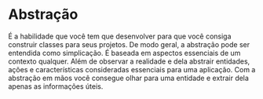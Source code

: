 # Abstração
É a habilidade que você tem que desenvolver para que você consiga construir classes para seus projetos. De modo geral, a abstração pode ser entendida como simplicação. É baseada em aspectos essenciais de um contexto qualquer. Além de observar a realidade e dela abstrair entidades, ações e características consideradas essenciais para uma aplicação. Com a abstração em mãos você consegue olhar para uma entidade e extrair dela apenas as informações úteis.
